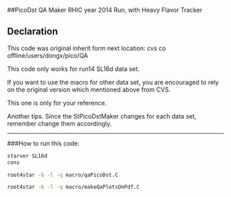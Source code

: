 ##PicoDst QA Maker
RHIC year 2014 Run, with Heavy Flavor Tracker
  
## Declaration
This code was original inherit form next location:
cvs co offline/users/dongx/pico/QA

This code only works for run14 SL16d data set.

If you want to use the macro for other data set, you are encouraged to rely on the original version which mentioned above from CVS. 

This one is only for your reference.

Another tips. Since the StPicoDstMaker changes for each data set, remember change them accordingly.
- - -
###How to run this code:  
```bash
starver SL16d
cons

root4star -b -l -q macro/qaPicoDst.C

root4star -b -l -q macro/makeQaPlotsOnPdf.C
```
